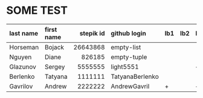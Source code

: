 # SOME TEST

| last name   | first name   |   stepik id | github login    | lb1   | lb2   | lb3   | lb4   | ts1   | ts2   | tp   | pj   |
|:------------|:-------------|------------:|:----------------|:------|:------|:------|:------|:------|:------|:-----|:-----|
| Horseman    | Bojack       |    26643868 | empty-list      |       |       |       |       |       |       |      |      |
| Nguyen      | Diane        |      826185 | empty-tuple     |       |       |       |       |       |       |      |      |
| Glazunov    | Sergey       |     5555555 | light5551       |       |       | +     | ?     |       |       |      |      |
| Berlenko    | Tatyana      |     1111111 | TatyanaBerlenko |       |       |       |       |       |       |      |      |
| Gavrilov    | Andrew       |     2222222 | AndrewGavril    | +     |       | +     |       |       |       |      |      |
